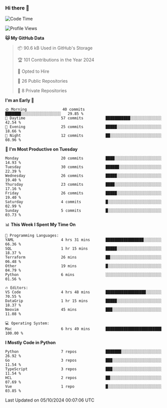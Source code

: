 ### Hi there 👋
<!--![visitors](https://visitor-badge.glitch.me/badge?page_id=d0zingcat)-->
<!--
**d0zingcat/d0zingcat** is a ✨ _special_ ✨ repository because its `README.md` (this file) appears on your GitHub profile.

Here are some ideas to get you started:

- 🔭 I’m currently working on ...
- 🌱 I’m currently learning ...
- 👯 I’m looking to collaborate on ...
- 🤔 I’m looking for help with ...
- 💬 Ask me about ...
- 📫 How to reach me: ...
- 😄 Pronouns: ...
- ⚡ Fun fact: ...
-->
<!--START_SECTION:waka-->
![Code Time](http://img.shields.io/badge/Code%20Time-3%2C820%20hrs%2025%20mins-blue)

![Profile Views](http://img.shields.io/badge/Profile%20Views-0-blue)

**🐱 My GitHub Data** 

> 📦 90.6 kB Used in GitHub's Storage 
 > 
> 🏆 101 Contributions in the Year 2024
 > 
> 💼 Opted to Hire
 > 
> 📜 26 Public Repositories 
 > 
> 🔑 8 Private Repositories 
 > 
**I'm an Early 🐤** 

```text
🌞 Morning                40 commits          ███████░░░░░░░░░░░░░░░░░░   29.85 % 
🌆 Daytime                57 commits          ███████████░░░░░░░░░░░░░░   42.54 % 
🌃 Evening                25 commits          █████░░░░░░░░░░░░░░░░░░░░   18.66 % 
🌙 Night                  12 commits          ██░░░░░░░░░░░░░░░░░░░░░░░   08.96 % 
```
📅 **I'm Most Productive on Tuesday** 

```text
Monday                   20 commits          ████░░░░░░░░░░░░░░░░░░░░░   14.93 % 
Tuesday                  30 commits          ██████░░░░░░░░░░░░░░░░░░░   22.39 % 
Wednesday                26 commits          █████░░░░░░░░░░░░░░░░░░░░   19.40 % 
Thursday                 23 commits          ████░░░░░░░░░░░░░░░░░░░░░   17.16 % 
Friday                   26 commits          █████░░░░░░░░░░░░░░░░░░░░   19.40 % 
Saturday                 4 commits           █░░░░░░░░░░░░░░░░░░░░░░░░   02.99 % 
Sunday                   5 commits           █░░░░░░░░░░░░░░░░░░░░░░░░   03.73 % 
```


📊 **This Week I Spent My Time On** 

```text
💬 Programming Languages: 
YAML                     4 hrs 31 mins       █████████████████░░░░░░░░   66.36 % 
SQL                      1 hr 15 mins        █████░░░░░░░░░░░░░░░░░░░░   18.37 % 
Terraform                26 mins             ██░░░░░░░░░░░░░░░░░░░░░░░   06.48 % 
Other                    19 mins             █░░░░░░░░░░░░░░░░░░░░░░░░   04.79 % 
Python                   6 mins              ░░░░░░░░░░░░░░░░░░░░░░░░░   01.56 % 

🔥 Editors: 
VS Code                  4 hrs 48 mins       ██████████████████░░░░░░░   70.55 % 
DataGrip                 1 hr 15 mins        █████░░░░░░░░░░░░░░░░░░░░   18.37 % 
Neovim                   45 mins             ███░░░░░░░░░░░░░░░░░░░░░░   11.08 % 

💻 Operating System: 
Mac                      6 hrs 49 mins       █████████████████████████   100.00 % 
```

**I Mostly Code in Python** 

```text
Python                   7 repos             ███████░░░░░░░░░░░░░░░░░░   26.92 % 
Go                       3 repos             ███░░░░░░░░░░░░░░░░░░░░░░   11.54 % 
TypeScript               3 repos             ███░░░░░░░░░░░░░░░░░░░░░░   11.54 % 
HCL                      2 repos             ██░░░░░░░░░░░░░░░░░░░░░░░   07.69 % 
Vue                      1 repo              █░░░░░░░░░░░░░░░░░░░░░░░░   03.85 % 
```




 Last Updated on 05/10/2024 00:07:06 UTC
<!--END_SECTION:waka-->


